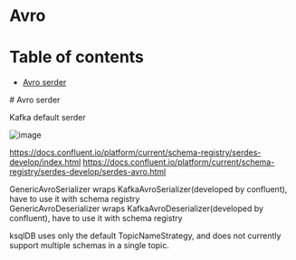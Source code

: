 **Avro**
=============

# Table of contents

* [Avro serder](#avro-serder)

<a name="avro-serder"/>
# Avro serder

Kafka default serder

![image](https://user-images.githubusercontent.com/37034642/116643045-c895f900-a9a2-11eb-882e-cdfc4f1d7c71.png)


https://docs.confluent.io/platform/current/schema-registry/serdes-develop/index.html
https://docs.confluent.io/platform/current/schema-registry/serdes-develop/serdes-avro.html

GenericAvroSerializer wraps KafkaAvroSerializer(developed by confluent), have to use it with schema registry  
GenericAvroDeserializer wraps KafkaAvroDeserializer(developed by confluent), have to use it with schema registry  

ksqlDB uses only the default TopicNameStrategy, and does not currently support multiple schemas in a single topic.  
